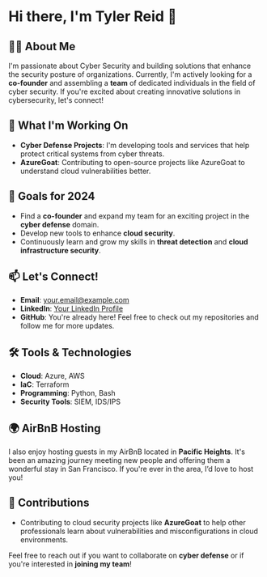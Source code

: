 # Hi there, I'm Tyler Reid 👋

## 👨‍💻 About Me
I'm passionate about Cyber Security and building solutions that enhance the security posture of organizations. Currently, I'm actively looking for a **co-founder** and assembling a **team** of dedicated individuals in the field of cyber security. If you're excited about creating innovative solutions in cybersecurity, let's connect!

## 🌱 What I'm Working On
- **Cyber Defense Projects**: I'm developing tools and services that help protect critical systems from cyber threats.
- **AzureGoat**: Contributing to open-source projects like AzureGoat to understand cloud vulnerabilities better.

## 🚀 Goals for 2024
- Find a **co-founder** and expand my team for an exciting project in the **cyber defense** domain.
- Develop new tools to enhance **cloud security**.
- Continuously learn and grow my skills in **threat detection** and **cloud infrastructure security**.

## 📫 Let's Connect!
- **Email**: [your.email@example.com](mailto:your.email@example.com)
- **LinkedIn**: [Your LinkedIn Profile](https://www.linkedin.com/in/your-profile)
- **GitHub**: You're already here! Feel free to check out my repositories and follow me for more updates.

## 🛠️ Tools & Technologies
- **Cloud**: Azure, AWS
- **IaC**: Terraform
- **Programming**: Python, Bash
- **Security Tools**: SIEM, IDS/IPS

## 🌍 AirBnB Hosting
I also enjoy hosting guests in my AirBnB located in **Pacific Heights**. It's been an amazing journey meeting new people and offering them a wonderful stay in San Francisco. If you're ever in the area, I’d love to host you!

## 🤝 Contributions
- Contributing to cloud security projects like **AzureGoat** to help other professionals learn about vulnerabilities and misconfigurations in cloud environments.

Feel free to reach out if you want to collaborate on **cyber defense** or if you're interested in **joining my team**!
